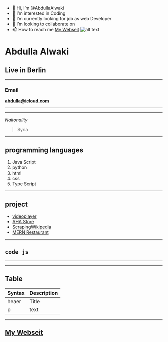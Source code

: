 - 👋 Hi, I’m @AbdullaAlwaki
- 👀 I’m interested in Coding
- 🌱 I’m currently looking for job as web Developer 
- 💞️ I’m looking to collaborate on 
- 📫 How to reach me [My Webseit](https://abdullaalwaki.github.io/AbdullaAlwaki/)
![alt text](../../Downloads/image.jpg)

# Abdulla Alwaki

## Live in Berlin

---

### Email

**abdulla@icloud.com**

---

---

_Naitonality_

> Syria

---

## programming languages

1. Java Script
2. python
3. html
4. css
5. Type Script

---

## project

- [videoplayer](https://abdullaalwaki.github.io/videoplyer/)
- [AHA Store](https://aha-store.com/)
- [ScrapingWikipedia](https://github.com/AbdullaAlwaki/ScrapingWikipedia/blob/main/My%20Project.ipynb)
- [MERN Restaurant](https://mern-restaurant.onrender.com/)
---

## `code js`

---


---

## Table

| Syntax | Description |
| ------ | ----------- |
| heaer  | Title       |
| p      | text        |

---
[My Webseit](https://abdullaalwaki.github.io/AbdullaAlwaki/)
---
